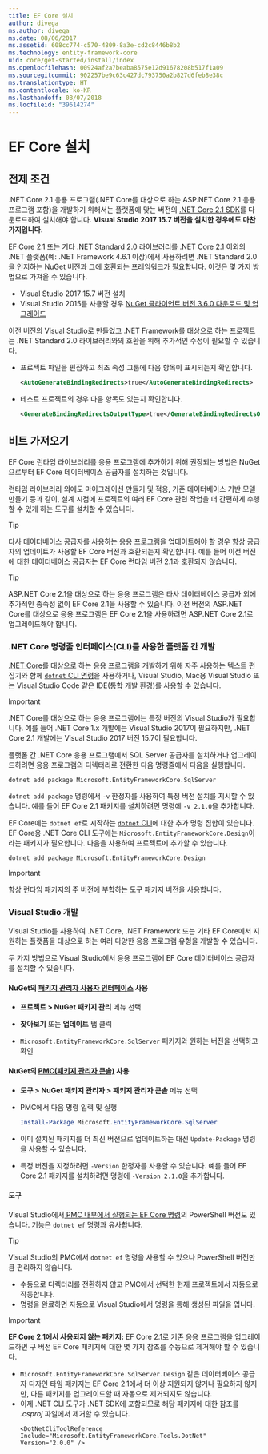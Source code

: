```yaml
---
title: EF Core 설치
author: divega
ms.author: divega
ms.date: 08/06/2017
ms.assetid: 608cc774-c570-4809-8a3e-cd2c8446b8b2
ms.technology: entity-framework-core
uid: core/get-started/install/index
ms.openlocfilehash: 00924af2a7beaba8575e12d91678208b517f1a09
ms.sourcegitcommit: 902257be9c63c427dc793750a2b827d6feb8e38c
ms.translationtype: HT
ms.contentlocale: ko-KR
ms.lasthandoff: 08/07/2018
ms.locfileid: "39614274"
---
```

# <a name="installing-ef-core"></a>EF Core 설치

## <a name="prerequisites"></a>전제 조건

.NET Core 2.1 응용 프로그램(.NET Core를 대상으로 하는 ASP.NET Core 2.1 응용 프로그램 포함)을 개발하기 위해서는 플랫폼에 맞는 버전의 [.NET Core 2.1 SDK](https://www.microsoft.com/net/download/core)를 다운로드하여 설치해야 합니다. **Visual Studio 2017 15.7 버전을 설치한 경우에도 마찬가지입니다.**

EF Core 2.1 또는 기타 .NET Standard 2.0 라이브러리를 .NET Core 2.1 이외의 .NET 플랫폼(예: .NET Framework 4.6.1 이상)에서 사용하려면 .NET Standard 2.0을 인지하는 NuGet 버전과 그에 호환되는 프레임워크가 필요합니다. 이것은 몇 가지 방법으로 가져올 수 있습니다.

* Visual Studio 2017 15.7 버전 설치
* Visual Studio 2015를 사용할 경우 [NuGet 클라이언트 버전 3.6.0 다운로드 및 업그레이드](https://www.nuget.org/downloads)

이전 버전의 Visual Studio로 만들었고 .NET Framework를 대상으로 하는 프로젝트는 .NET Standard 2.0 라이브러리와의 호환을 위해 추가적인 수정이 필요할 수 있습니다. 

* 프로젝트 파일을 편집하고 최초 속성 그룹에 다음 항목이 표시되는지 확인합니다.
  ``` xml
  <AutoGenerateBindingRedirects>true</AutoGenerateBindingRedirects>
  ```

* 테스트 프로젝트의 경우 다음 항목도 있는지 확인합니다.
  ``` xml
  <GenerateBindingRedirectsOutputType>true</GenerateBindingRedirectsOutputType>
  ```

## <a name="getting-the-bits"></a>비트 가져오기
EF Core 런타임 라이브러리를 응용 프로그램에 추가하기 위해 권장되는 방법은 NuGet으로부터 EF Core 데이터베이스 공급자를 설치하는 것입니다.

런타임 라이브러리 외에도 마이그레이션 만들기 및 적용, 기존 데이터베이스 기반 모델 만들기 등과 같이, 설계 시점에 프로젝트의 여러 EF Core 관련 작업을 더 간편하게 수행할 수 있게 하는 도구를 설치할 수 있습니다.

> [!TIP]  
> 타사 데이터베이스 공급자를 사용하는 응용 프로그램을 업데이트해야 할 경우 항상 공급자의 업데이트가 사용할 EF Core 버전과 호환되는지 확인합니다. 예를 들어 이전 버전에 대한 데이터베이스 공급자는 EF Core 런타임 버전 2.1과 호환되지 않습니다.  

> [!TIP]  
> ASP.NET Core 2.1을 대상으로 하는 응용 프로그램은 타사 데이터베이스 공급자 외에 추가적인 종속성 없이 EF Core 2.1을 사용할 수 있습니다. 이전 버전의 ASP.NET Core를 대상으로 응용 프로그램은 EF Core 2.1을 사용하려면 ASP.NET Core 2.1로 업그레이드해야 합니다.

<a name="cli"></a>
### <a name="cross-platform-development-using-the-net-core-command-line-interface-cli"></a>.NET Core 명령줄 인터페이스(CLI)를 사용한 플랫폼 간 개발

[.NET Core](https://www.microsoft.com/net/download/core)를 대상으로 하는 응용 프로그램을 개발하기 위해 자주 사용하는 텍스트 편집기와 함께 [`dotnet` CLI 명령](https://docs.microsoft.com/dotnet/core/tools/)을 사용하거나, Visual Studio, Mac용 Visual Studio 또는 Visual Studio Code 같은 IDE(통합 개발 환경)를 사용할 수 있습니다.

> [!IMPORTANT]  
> .NET Core를 대상으로 하는 응용 프로그램에는 특정 버전의 Visual Studio가 필요합니다. 예를 들어 .NET Core 1.x 개발에는 Visual Studio 2017이 필요하지만, .NET Core 2.1 개발에는 Visual Studio 2017 버전 15.7이 필요합니다.

플랫폼 간 .NET Core 응용 프로그램에서 SQL Server 공급자를 설치하거나 업그레이드하려면 응용 프로그램의 디렉터리로 전환한 다음 명령줄에서 다음을 실행합니다.

``` Console
dotnet add package Microsoft.EntityFrameworkCore.SqlServer
```

`dotnet add package` 명령에서 `-v` 한정자를 사용하여 특정 버전 설치를 지시할 수 있습니다. 예를 들어 EF Core 2.1 패키지를 설치하려면 명령에 `-v 2.1.0`을 추가합니다.

EF Core에는 `dotnet ef`로 시작하는 [`dotnet` CLI](../../miscellaneous/cli/dotnet.md)에 대한 추가 명령 집합이 있습니다. EF Core용 .NET Core CLI 도구에는 `Microsoft.EntityFrameworkCore.Design`이라는 패키지가 필요합니다. 다음을 사용하여 프로젝트에 추가할 수 있습니다.

 ``` Console    
dotnet add package Microsoft.EntityFrameworkCore.Design 
``` 

> [!IMPORTANT]      
> 항상 런타임 패키지의 주 버전에 부합하는 도구 패키지 버전을 사용합니다.

<a name="visual-studio"></a>
### <a name="visual-studio-development"></a>Visual Studio 개발 

Visual Studio를 사용하여 .NET Core, .NET Framework 또는 기타 EF Core에서 지원하는 플랫폼을 대상으로 하는 여러 다양한 응용 프로그램 유형을 개발할 수 있습니다.

두 가지 방법으로 Visual Studio에서 응용 프로그램에 EF Core 데이터베이스 공급자를 설치할 수 있습니다.

#### <a name="using-nugets-package-manager-user-interfacehttpsdocsmicrosoftcomnugettoolspackage-manager-ui"></a>NuGet의 [패키지 관리자 사용자 인터페이스](https://docs.microsoft.com/nuget/tools/package-manager-ui) 사용

* **프로젝트 > NuGet 패키지 관리** 메뉴 선택

* **찾아보기** 또는 **업데이트** 탭 클릭

* `Microsoft.EntityFrameworkCore.SqlServer` 패키지와 원하는 버전을 선택하고 확인

#### <a name="using-nugets-package-manager-console-pmchttpsdocsmicrosoftcomnugettoolspackage-manager-console"></a>NuGet의 [PMC(패키지 관리자 콘솔)](https://docs.microsoft.com/nuget/tools/package-manager-console) 사용

* **도구 > NuGet 패키지 관리자 > 패키지 관리자 콘솔** 메뉴 선택

* PMC에서 다음 명령 입력 및 실행

  ``` PowerShell  
  Install-Package Microsoft.EntityFrameworkCore.SqlServer
  ```
* 이미 설치된 패키지를 더 최신 버전으로 업데이트하는 대신 `Update-Package` 명령을 사용할 수 있습니다.

* 특정 버전을 지정하려면 `-Version` 한정자를 사용할 수 있습니다. 예를 들어 EF Core 2.1 패키지를 설치하려면 명령에 `-Version 2.1.0`을 추가합니다.

#### <a name="tools"></a>도구

Visual Studio에서[ PMC 내부에서 실행되는 EF Core 명령](../../miscellaneous/cli/powershell.md)의 PowerShell 버전도 있습니다. 기능은 `dotnet ef` 명령과 유사합니다. 

> [!TIP]  
> Visual Studio의 PMC에서 `dotnet ef` 명령을 사용할 수 있으나 PowerShell 버전만큼 편리하지 않습니다.
> * 수동으로 디렉터리를 전환하지 않고 PMC에서 선택한 현재 프로젝트에서 자동으로 작동합니다.  
> * 명령을 완료하면 자동으로 Visual Studio에서 명령을 통해 생성된 파일을 엽니다.

> [!IMPORTANT]  
> **EF Core 2.1에서 사용되지 않는 패키지:** EF Core 2.1로 기존 응용 프로그램을 업그레이드하면 구 버전 EF Core 패키지에 대한 몇 가지 참조를 수동으로 제거해야 할 수 있습니다.
> * `Microsoft.EntityFrameworkCore.SqlServer.Design` 같은 데이터베이스 공급자 디자인 타임 패키지는 EF Core 2.1에서 더 이상 지원되지 않거나 필요하지 않지만, 다른 패키지를 업그레이드할 때 자동으로 제거되지도 않습니다.
> * 이제 .NET CLI 도구가 .NET SDK에 포함되므로 해당 패키지에 대한 참조를 *.csproj* 파일에서 제거할 수 있습니다.
>   ```
>   <DotNetCliToolReference Include="Microsoft.EntityFrameworkCore.Tools.DotNet" Version="2.0.0" />
>   ```
